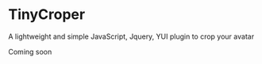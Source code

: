 TinyCroper
==========

A lightweight  and simple JavaScript, Jquery, YUI plugin to crop your avatar


Coming soon
